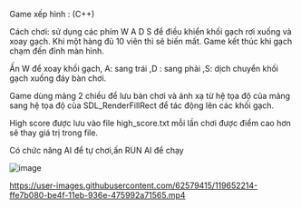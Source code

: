 Game xếp hình : (C++)

Cách chơi: sử dụng các phím W A D S để điều khiển khối gạch rơi xuống và xoay gạch. Khi một hàng đủ 10 viên thì sẽ biến mất. Game kết thúc khi gạch chạm đến đỉnh màn hình.

Ấn W để xoay khối gạch, A: sang trái ,D : sang phải ,S: dịch chuyển khối gạch xuống đáy bàn chơi.

Game dùng mảng 2 chiều để lưu bàn chơi và ánh xạ từ hệ tọa độ của mảng sang hệ tọa độ của SDL_RenderFillRect để tác động lên các khối gạch. 

High score được lưu vào file high_score.txt mỗi lần chơi được điểm cao hơn sẽ thay giá trị trong file.

Có chức năng AI để tự chơi,ấn RUN AI để chạy 

![image](https://user-images.githubusercontent.com/62579415/119650786-69ff5600-be4e-11eb-8704-fa30864d34e2.png)



https://user-images.githubusercontent.com/62579415/119652214-ffe7b080-be4f-11eb-936e-475992a71565.mp4

